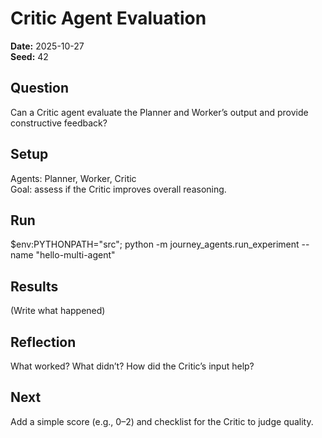 # Critic Agent Evaluation

**Date:** 2025-10-27  
**Seed:** 42  

## Question
Can a Critic agent evaluate the Planner and Worker’s output and provide constructive feedback?

## Setup
Agents: Planner, Worker, Critic  
Goal: assess if the Critic improves overall reasoning.

## Run
$env:PYTHONPATH="src"; python -m journey_agents.run_experiment --name "hello-multi-agent"

## Results
(Write what happened)

## Reflection
What worked? What didn’t? How did the Critic’s input help?

## Next
Add a simple score (e.g., 0–2) and checklist for the Critic to judge quality.
